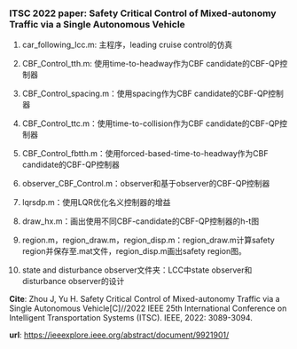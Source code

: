 ### ITSC 2022 paper: Safety Critical Control of Mixed-autonomy Traffic via a Single Autonomous Vehicle

1. car_following_lcc.m: 主程序，leading cruise control的仿真

2. CBF_Control_tth.m: 使用time-to-headway作为CBF candidate的CBF-QP控制器

3. CBF_Control_spacing.m：使用spacing作为CBF candidate的CBF-QP控制器

4. CBF_Control_ttc.m：使用time-to-collision作为CBF candidate的CBF-QP控制器

5. CBF_Control_fbtth.m：使用forced-based-time-to-headway作为CBF candidate的CBF-QP控制器

6. observer_CBF_Control.m：observer和基于observer的CBF-QP控制器

7. lqrsdp.m：使用LQR优化名义控制器的增益

8. draw_hx.m：画出使用不同CBF-candidate的CBF-QP控制器的h-t图

9. region.m，region_draw.m，region_disp.m：region_draw.m计算safety region并保存至.mat文件，region_disp.m画出safety region图。

10. state and disturbance observer文件夹：LCC中state observer和disturbance observer的设计

**Cite**: Zhou J, Yu H. Safety Critical Control of Mixed-autonomy Traffic via a Single Autonomous Vehicle[C]//2022 IEEE 25th International Conference on Intelligent Transportation Systems (ITSC). IEEE, 2022: 3089-3094.

**url**: https://ieeexplore.ieee.org/abstract/document/9921901/
